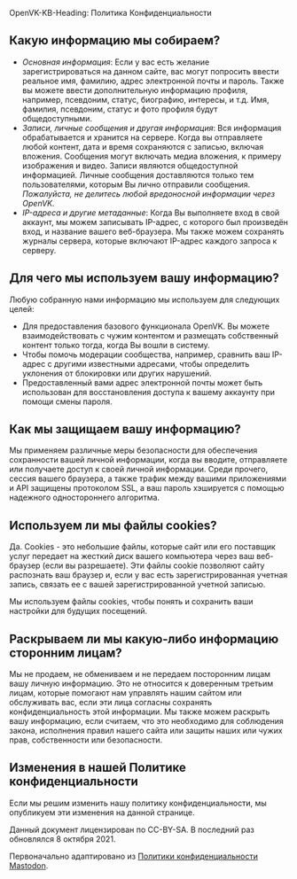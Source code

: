 OpenVK-KB-Heading: Политика Конфиденциальности

## Какую информацию мы собираем?
* _Основная информация_: Если у вас есть желание зарегистрироваться на данном сайте, вас могут попросить ввести реальное имя, фамилию, адрес электронной почты и пароль. Также вы можете ввести дополнительную информацию профиля, например, псевдоним, статус, биографию, интересы, и т.д. Имя, фамилия, псевдоним, статус и фото профиля будут общедоступными.
* _Записи, личные сообщения и другая информация_: Вся информация обрабатывается и хранится на сервере. Когда вы отправляете любой контент, дата и время сохраняются с записью, включая вложения. Сообщения могут включать медиа вложения, к примеру изображения и видео. Записи являются общедоступной информацией. Личные сообщения доставляются только тем пользователями, которым Вы лично отправили сообщения. _Пожалуйста, не делитесь любой вредоносной информации через OpenVK._
* _IP-адреса и другие метаданные_: Когда Вы выполняете вход в свой аккаунт, мы можем записывать IP-адрес, с которого был произведён вход, и название вашего веб-браузера. Мы также можем сохранять журналы сервера, которые включают IP-адрес каждого запроса к серверу.

## Для чего мы используем вашу информацию?
Любую собранную нами информацию мы используем для следующих целей:
* Для предоставления базового функционала OpenVK. Вы можете взаимодействовать с чужим контентом и размещать собственный контент только тогда, когда Вы вошли в систему.
* Чтобы помочь модерации сообщества, например, сравнить ваш IP-адрес с другими известными адресами, чтобы определить уклонения от блокировки или других нарушений.
* Предоставленный вами адрес электронной почты может быть использован для восстановления доступа к вашему аккаунту при помощи смены пароля.

## Как мы защищаем вашу информацию?
Мы применяем различные меры безопасности для обеспечения сохранности вашей личной информации, когда вы вводите, отправляете или получаете доступ к своей личной информации. Среди прочего, сессия вашего браузера, а также трафик между вашими приложениями и API защищены протоколом SSL, а ваш пароль хэшируется с помощью надежного одностороннего алгоритма.

## Используем ли мы файлы cookies?
Да. Cookies - это небольшие файлы, которые сайт или его поставщик услуг передает на жесткий диск вашего компьютера через ваш веб-браузер (если вы разрешаете). Эти файлы cookie позволяют сайту распознать ваш браузер и, если у вас есть зарегистрированная учетная запись, связать ее с вашей зарегистрированной учетной записью.

Мы используем файлы cookies, чтобы понять и сохранить ваши настройки для будущих посещений.

## Раскрываем ли мы какую-либо информацию сторонним лицам?
Мы не продаем, не обмениваем и не передаем посторонним лицам вашу личную информацию. Это не относится к доверенным третьим лицам, которые помогают нам управлять нашим сайтом или обслуживать вас, если эти лица согласны сохранять конфиденциальность этой информации. Мы также можем раскрыть вашу информацию, если считаем, что это необходимо для соблюдения закона, исполнения правил нашего сайта или защиты наших или чужих прав, собственности или безопасности.

## Изменения в нашей Политике конфиденциальности

Если мы решим изменить нашу политику конфиденциальности, мы опубликуем эти изменения на данной странице.

Данный документ лицензирован по CC-BY-SA. В последний раз обновлялся 8 октября 2021.

Первоначально адаптировано из [Политики конфиденциальности Mastodon](https://mastodon.social/terms).
